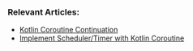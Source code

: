 ### Relevant Articles: 

-  [Kotlin Coroutine Continuation](https://www.baeldung.com/kotlin/coroutine-continuation)
-  [Implement Scheduler/Timer with Kotlin Coroutine](https://www.baeldung.com/kotlin/coroutine-timer-scheduler)
